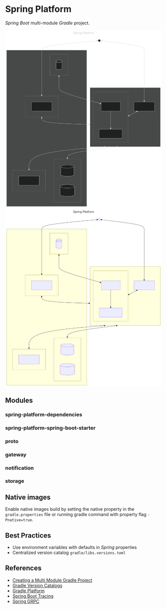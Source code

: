 # Spring Platform
_Spring Boot_ multi-module _Gradle_ project.

![System Architecture Dark](./docs/images/system-architecture-dark.svg#gh-dark-mode-only)
![System Architecture Light](./docs/images/system-architecture-light.svg#gh-light-mode-only)

## Modules
### spring-platform-dependencies
### spring-platform-spring-boot-starter
### proto
### gateway
### notification
### storage

## Native images
Enable native images build by setting the native property in the `gradle.properties` file 
or running gradle command with property flag `-Pnative=true`.

## Best Practices
- Use environment variables with defaults in _Spring_ properties
- Centralized version catalog `gradle/libs.versions.toml`

## References
- [Creating a Multi Module Gradle Project](https://spring.io/guides/gs/multi-module)
- [Gradle Version Catalogs](https://docs.gradle.org/current/userguide/version_catalogs.html)
- [Gradle Platform](https://docs.gradle.org/current/userguide/platforms.html)
- [Spring Boot Tracing](https://docs.spring.io/spring-boot/reference/actuator/tracing.html#actuator.micrometer-tracing.tracer-implementations.otel-otlp)
- [Spring GRPC](https://docs.spring.io/spring-grpc/reference/index.html)